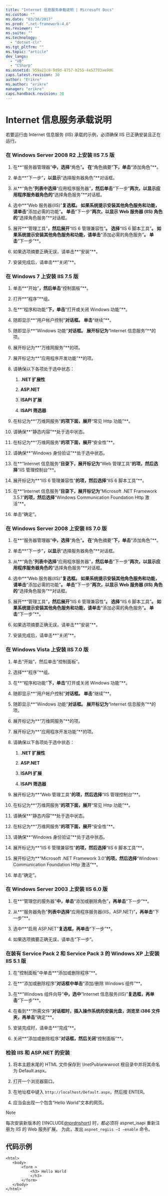 ```yaml
---
title: "Internet 信息服务承载说明 | Microsoft Docs"
ms.custom: ""
ms.date: "03/30/2017"
ms.prod: ".net-framework-4.6"
ms.reviewer: ""
ms.suite: ""
ms.technology: 
  - "dotnet-clr"
ms.tgt_pltfrm: ""
ms.topic: "article"
dev_langs: 
  - "VB"
  - "CSharp"
ms.assetid: 959a21c8-9d9d-4757-b255-4e57793ae9d6
caps.latest.revision: 30
author: "Erikre"
ms.author: "erikre"
manager: "erikre"
caps.handback.revision: 30
---
```

# Internet 信息服务承载说明
若要运行由 Internet 信息服务 \(IIS\) 承载的示例，必须确保 IIS 已正确安装且正在运行。  
  
### 在 Windows Server 2008 R2 上安装 IIS 7.5 版  
  
1.  在**“服务器管理器”**中，选择**“角色”**。 在**“角色摘要”**下，单击**“添加角色”**。  
  
2.  单击**“下一步”**，以显示**“选择服务器角色”**对话框。  
  
3.  从**“角色”**列表中选择**“应用程序服务器”**，然后单击**“下一步”**两次，以显示应用程序服务器角色的**“选择角色服务”**对话框。  
  
4.  选中**“Web 服务器\(IIS\)”**复选框。  如果系统提示安装其他角色服务和功能，请单击**“添加必需的功能”**。  单击**“下一步”**两次，以显示 Web 服务器 \(IIS\) 角色的**“选择角色服务”**对话框。  
  
5.  展开**“管理工具”**，然后展开**“IIS 6 管理兼容性”**。  选择**“IIS 6 脚本工具”**。  如果系统提示安装其他角色服务和功能，请单击**“添加必需的角色服务”**。  单击**“下一步”**。  
  
6.  如果选项摘要正确无误，请单击**“安装”**。  
  
7.  安装完成后，请单击**“关闭”**。  
  
### 在 Windows 7 上安装 IIS 7.5 版  
  
1.  单击**“开始”**，然后单击**“控制面板”**。  
  
2.  打开**“程序”**组。  
  
3.  在**“程序和功能”**下，单击**“打开或关闭 Windows 功能”**。  
  
4.  随即显示**“用户帐户控制”**对话框。  单击**“继续”**。  
  
5.  随即显示**“Windows 功能”**对话框。  展开标记为**“Internet 信息服务”**的项。  
  
6.  展开标记为**“万维网服务”**的项。  
  
7.  展开标记为**“应用程序开发功能”**的项。  
  
8.  请确保以下各项处于选中状态：  
  
    1.  **.NET 扩展性**  
  
    2.  **ASP.NET**  
  
    3.  **ISAPI 扩展**  
  
    4.  **ISAPI 筛选器**  
  
9. 在标记为**“万维网服务”**的项下面，展开**“常见 Http 功能”**。  
  
10. 请确保**“静态内容”**处于选中状态。  
  
11. 在标记为**“万维网服务”**的项下面，展开**“安全性”**。  
  
12. 请确保**“Windows 身份验证”**处于选中状态。  
  
13. 在**“Internet 信息服务”**目录下，展开标记为**“Web 管理工具”**的项，然后选择**“IIS 管理控制台”**。  
  
14. 展开标记为**“IIS 6 管理兼容性”**的项，然后选择**“IIS 6 脚本工具”**。  
  
15. 在**“Internet 信息服务”**目录下，展开标记为**“Microsoft .NET Framework 3.5.1”**的项，然后选择**“Windows Communication Foundation Http 激活”**。  
  
16. 单击“确定”。  
  
### 在 Windows Server 2008 上安装 IIS 7.0 版  
  
1.  在**“服务器管理器”**中，选择**“角色”**。  在**“角色摘要”**下，单击**“添加角色”**。  
  
2.  单击**“下一步”**，以显示**“选择服务器角色”**对话框。  
  
3.  从**“角色”**列表中选择**“应用程序服务器”**，然后单击**“下一步”**两次，以显示应用程序服务器角色的**“选择角色服务”**对话框。  
  
4.  选中**“Web 服务器\(IIS\)”**复选框。  如果系统提示安装其他角色服务和功能，请单击**“添加必需的功能”**。  单击**“下一步”**两次，以显示 Web 服务器 \(IIS\) 角色的**“选择角色服务”**对话框。  
  
5.  展开**“管理工具”**，然后展开**“IIS 6 管理兼容性”**。  选择**“IIS 6 脚本工具”**。  如果系统提示安装其他角色服务和功能，请单击**“添加必需的角色服务”**。  单击**“下一步”**。  
  
6.  如果选项摘要正确无误，请单击**“安装”**。  
  
7.  安装完成后，请单击**“关闭”**。  
  
### 在 Windows Vista 上安装 IIS 7.0 版  
  
1.  单击“开始”，然后单击“控制面板”。  
  
2.  选择**“程序”**组。  
  
3.  在**“程序和功能”**下，单击**“打开或关闭 Windows 功能”**。  
  
4.  随即显示**“用户帐户控制”**对话框。  单击**“继续”**。  
  
5.  随即显示**“Windows 功能”**对话框。  展开标记为**“Internet 信息服务”**的项。  
  
6.  展开标记为**“万维网服务”**的项。  
  
7.  展开标记为**“应用程序开发功能”**的项。  
  
8.  请确保以下各项处于选中状态：  
  
    1.  **.NET 扩展性**  
  
    2.  **ASP.NET**  
  
    3.  **ISAPI 扩展**  
  
    4.  **ISAPI 筛选器**  
  
9. 展开标记为**“Web 管理工具”**的项，然后选择**“IIS 管理控制台”**。  
  
10. 在标记为**“万维网服务”**的项下面，展开**“常见 Http 功能”**。  
  
11. 请确保**“静态内容”**处于选中状态。  
  
12. 在标记为**“万维网服务”**的项下面，展开**“安全性”**。  
  
13. 请确保**“Windows 身份验证”**处于选中状态。  
  
14. 展开标记为**“IIS 6 管理兼容性”**的项，然后选择**“IIS 6 脚本工具”**。  
  
15. 展开标记为**“Microsoft .NET Framework 3.0”**的项，然后选择**“Windows Communication Foundation Http 激活”**。  
  
16. 单击“确定”。  
  
### 在 Windows Server 2003 上安装 IIS 6.0 版  
  
1.  在**“管理您的服务器”**中，单击**“添加或删除角色”**，再单击**“下一步”**。  
  
2.  从**“服务器角色”**列表中选择**“应用程序服务器\(IIS，ASP.NET\)”**，再单击**“下一步”**。  
  
3.  选中**“启用 ASP.NET”**复选框，再单击**“下一步”**。  
  
4.  如果选项摘要正确无误，请单击“下一步”。  
  
### 在装有 Service Pack 2 和 Service Pack 3 的 Windows XP 上安装 IIS 5.1 版  
  
1.  在“控制面板”中单击**“添加或删除程序”**。  
  
2.  在**“添加或删除程序”**对话框中单击**“添加\/删除 Windows 组件”**。  
  
3.  在**“Windows 组件向导”**中，选中**“Internet 信息服务\(IIS\)”**复选框，再单击**“下一步”**。  
  
4.  在看到**“所需文件”**对话框时，插入操作系统的安装光盘，浏览至 i386 文件夹，再单击**“确定”**。  
  
5.  安装完成时，请单击**“完成”**。  
  
6.  关闭**“添加或删除程序”**对话框，然后关闭**“控制面板”**。  
  
### 检验 IIS 和 ASP.NET 的安装  
  
1.  将本主题末尾的 HTML 文件保存到 \\InetPub\\wwwroot 根目录中并将其命名为 Default.aspx。  
  
2.  打开一个浏览器窗口。  
  
3.  在地址框中键入 `http://localhost/Default.aspx`，然后按 ENTER。  
  
4.  应当会出现一个包含“Hello World”文本的网页。  
  
> [!NOTE]
>  每次安装新版本的 [!INCLUDE[dnprdnshort](../../../../includes/dnprdnshort-md.md)] 时，都必须将 aspnet\_isapi 重新注册为 IIS 的 Web 服务扩展。  为此，发出 `aspnet_regiis –I –enable` 命令。  
  
## 代码示例  
  
```  
<html>  
   <body>  
       <form >  
           <h3> Hello World  
           </h3>  
       </form>  
   </body>  
</html>  
```